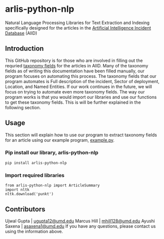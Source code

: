 # arlis-python-nlp
Natural Language Processing Libraries for Text Extraction and Indexing specifically designed for the articles in the [Artificial Intelligence Incident Database](https://incidentdatabase.ai/) (AIID)

## Introduction
This GitHub repository is for those who are involved in filling out the requried [taxonomy fields](https://incidentdatabase.ai/taxonomy/cset) for the articles in AIID. Many of the taxonomy fields as of writing this documentation have been filled manually, our program focuses on automating this process. The taxonomy fields that our program automates is Full description of the incident, Sector of deployment, Location, and Named Entities. If our work continues in the future, we will focus on trying to automate even more taxonomy fields. The way our program works is that you would import our libraries and use our functions to get these taxonomy fields. This is will be further explained in the following section.

## Usage 
This section will explain how to use our program to extract taxonomy fields for an article using our example program, [example.py](https://github.com/UMD-ARLIS/arlis-python-nlp/blob/main/example.py).

### Pip install our library, arlis-python-nlp
```
pip install arlis-python-nlp
```
### Import required libraries 
```
from arlis-python-nlp import ArticleSummary
import nltk
nltk.download('punkt')
```


## Contributors
Ujwal Gupta | ugupta12@umd.edu
Marcus Hill | mhill128@umd.edu
Ayushi Saxena | asaxena1@umd.edu
If you have any questions, please contact us using the information above.
